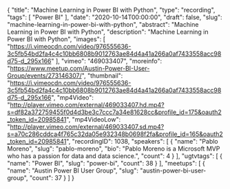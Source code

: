 {
  "title": "Machine Learning in Power BI with Python",
  "type": "recording",
  "tags": [
    "Power BI"
  ],
  "date": "2020-10-14T00:00:00",
  "draft": false,
  "slug": "machine-learning-in-power-bi-with-python",
  "abstract": "Machine Learning in Power BI with Python",
  "description": "Machine Learning in Power BI with Python",
  "images": [
    "https://i.vimeocdn.com/video/976555636-3c5fb54bd2fa4c4c10bb6808b9012763ae84d4a41a266a0af7433558acc98d75-d_295x166"
  ],
  "vimeo": "469033407",
  "moreinfo": "https://www.meetup.com/Austin-Power-BI-User-Group/events/273146307/",
  "thumbnail": "https://i.vimeocdn.com/video/976555636-3c5fb54bd2fa4c4c10bb6808b9012763ae84d4a41a266a0af7433558acc98d75-d_295x166",
  "mp4Video": "http://player.vimeo.com/external/469033407.hd.mp4?s=df82a372759455f0d4d3be3c7ccc7a34e81628cc&profile_id=175&oauth2_token_id=20985841",
  "mp4VideoLow": "http://player.vimeo.com/external/469033407.sd.mp4?s=a70c286cddca4f765c32da05e932348b0698f2fa&profile_id=165&oauth2_token_id=20985841",
  "recordingID": 1038,
  "speakers": [
    {
      "name": "Pablo Moreno",
      "slug": "pablo-moreno",
      "bio": "Pablo Moreno is a Microsoft MVP who has a passion for data and data science.",
      "count": 4
    }
  ],
  "ugtvtags": [
    {
      "name": "Power BI",
      "slug": "power-bi",
      "count": 38
    }
  ],
  "meetups": [
    {
      "name": "Austin Power BI User Group",
      "slug": "austin-power-bi-user-group",
      "count": 37
    }
  ]
}